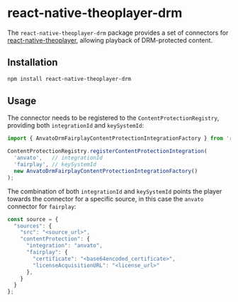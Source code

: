 # react-native-theoplayer-drm

The `react-native-theoplayer-drm` package provides a set of connectors for [react-native-theoplayer](https://github.com/THEOplayer/react-native-theoplayer),
allowing playback of DRM-protected content.

## Installation

```sh
npm install react-native-theoplayer-drm
```

## Usage

The connector needs to be registered to the `ContentProtectionRegistry`, providing both
`integrationId` and `keySystemId`:

```typescript
import { AnvatoDrmFairplayContentProtectionIntegrationFactory } from 'react-native-theoplayer-drm';

ContentProtectionRegistry.registerContentProtectionIntegration(
  'anvato',   // integrationId
  'fairplay', // keySystemId
  new AnvatoDrmFairplayContentProtectionIntegrationFactory()
);
```

The combination of both `integrationId` and `keySystemId` points the player towards the connector
for a specific source,
in this case the `anvato` connector for `fairplay`:

```typescript
const source = {
  "sources": {
    "src": "<source_url>",
    "contentProtection": {
      "integration": "anvato",
      "fairplay": {
        "certificate": "<base64encoded_certificate>",
        "licenseAcquisitionURL": "<license_url>"
      },
    }
  }
};
```
